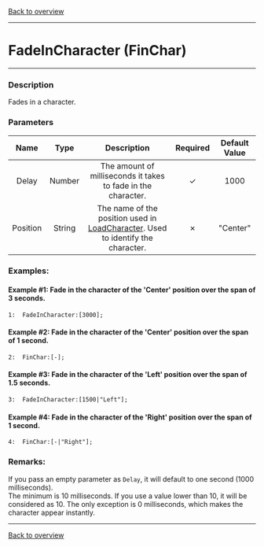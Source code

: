 [Back to overview](index.md)

---
# FadeInCharacter (FinChar)
---
### Description
Fades in a character.

### Parameters

|Name|Type|Description|Required|Default Value|
|:---:|:---:|:---:|:---:|:---:|
|Delay|Number|The amount of milliseconds it takes to fade in the character.|✓|1000|
|Position|String|The name of the position used in [LoadCharacter](LoadCharacter.md). Used to identify the character.|✗|"Center"|

### Examples:
#### Example #1: Fade in the character of the 'Center' position over the span of 3 seconds.
```
1:  FadeInCharacter:[3000];
```

#### Example #2: Fade in the character of the 'Center' position over the span of 1 second.
```
2:  FinChar:[-];
```

#### Example #3: Fade in the character of the 'Left' position over the span of 1.5 seconds.
```
3:  FadeInCharacter:[1500|"Left"];
```

#### Example #4: Fade in the character of the 'Right' position over the span of 1 second.
```
4:  FinChar:[-|"Right"];
```

### Remarks:
If you pass an empty parameter as `Delay`, it will default to one second (1000 milliseconds).  
The minimum is 10 milliseconds. If you use a value lower than 10, it will be considered as 10. The only exception is 0 milliseconds, which makes the character appear instantly.

---
[Back to overview](index.md)

